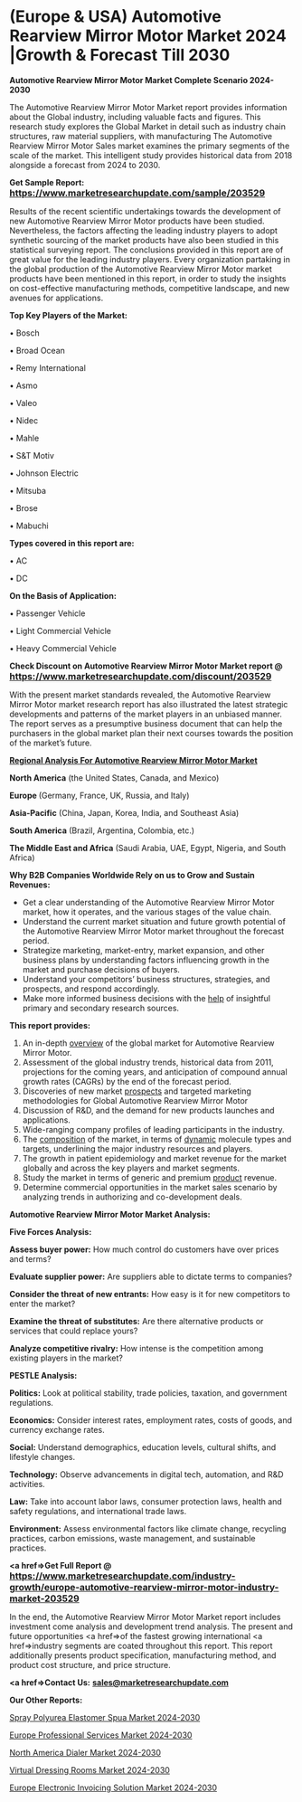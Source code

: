  # (Europe & USA) Automotive Rearview Mirror Motor Market 2024 |Growth & Forecast Till 2030

<strong>Automotive Rearview Mirror Motor Market Complete Scenario 2024-2030</strong>

The Automotive Rearview Mirror Motor Market report provides information about the Global industry, including valuable facts and figures. This research study explores the Global Market in detail such as industry chain structures, raw material suppliers, with manufacturing The Automotive Rearview Mirror Motor Sales market examines the primary segments of the scale of the market. This intelligent study provides historical data from 2018 alongside a forecast from 2024 to 2030.

<strong>Get Sample Report: <a href=https://www.marketresearchupdate.com/sample/203529><font size=3 color=#0000ff>https://www.marketresearchupdate.com/sample/203529</font></a></strong>

Results of the recent scientific undertakings towards the development of new Automotive Rearview Mirror Motor products have been studied. Nevertheless, the factors affecting the leading industry players to adopt synthetic sourcing of the market products have also been studied in this statistical surveying report. The conclusions provided in this report are of great value for the leading industry players. Every organization partaking in the global production of the Automotive Rearview Mirror Motor market products have been mentioned in this report, in order to study the insights on cost-effective manufacturing methods, competitive landscape, and new avenues for applications.

<strong>Top Key Players of the Market:</strong>

• Bosch

• Broad Ocean

• Remy International

• Asmo

• Valeo

• Nidec

• Mahle

• S&T Motiv

• Johnson Electric

• Mitsuba

• Brose

• Mabuchi

<strong>Types covered in this report are: </strong>

• AC

• DC

<strong>On the Basis of Application:</strong>

• Passenger Vehicle

• Light Commercial Vehicle

• Heavy Commercial Vehicle

<strong>Check Discount on Automotive Rearview Mirror Motor Market report @ <a href=https://www.marketresearchupdate.com/discount/203529><font size=3 color=#0000ff>https://www.marketresearchupdate.com/discount/203529</font></a></strong>

With the present market standards revealed, the Automotive Rearview Mirror Motor market research report has also illustrated the latest strategic developments and patterns of the market players in an unbiased manner. The report serves as a presumptive business document that can help the purchasers in the global market plan their next courses towards the position of the market’s future.

<strong><u><b>Regional Analysis For Automotive Rearview Mirror Motor Market</b></u></strong>

<strong><b>North America</b></strong> (the United States, Canada, and Mexico)

<strong><b>Europe </b></strong>(Germany, France, UK, Russia, and Italy)

<strong><b>Asia-Pacific</b></strong> (China, Japan, Korea, India, and Southeast Asia)

<strong><b>South America</b></strong> (Brazil, Argentina, Colombia, etc.)

<strong><b>The Middle East and Africa</b></strong> (Saudi Arabia, UAE, Egypt, Nigeria, and South Africa)

<strong>Why B2B Companies Worldwide Rely on us to Grow and Sustain Revenues:</strong>
<ul>
  <li>Get a clear understanding of the Automotive Rearview Mirror Motor market, how it operates, and the various stages of the value chain.</li>
  <li>Understand the current market situation and future growth potential of the Automotive Rearview Mirror Motor market throughout the forecast period.</li>
  <li>Strategize marketing, market-entry, market expansion, and other business plans by understanding factors influencing growth in the market and purchase decisions of buyers.</li>
  <li>Understand your competitors’ business structures, strategies, and prospects, and respond accordingly.</li>
  <li>Make more informed business decisions with the <a href=ASDF991299>help</a> of insightful primary and secondary research sources.</li>
</ul>
<strong>This report provides:</strong>
<ol>
  <li>An in-depth <a href=>overview</a> of the global market for Automotive Rearview Mirror Motor.</li>
  <li>Assessment of the global industry trends, historical data from 2011, projections for the coming years, and anticipation of compound annual growth rates (CAGRs) by the end of the forecast period.</li>
  <li>Discoveries of new market <a href=>prospects</a> and targeted marketing methodologies for Global Automotive Rearview Mirror Motor</li>
  <li>Discussion of R&amp;D, and the demand for new products launches and applications.</li>
  <li>Wide-ranging company profiles of leading participants in the industry.</li>
  <li>The <a href=ASDF881288>composition</a> of the market, in terms of <a href=>dynamic</a> molecule types and targets, underlining the major industry resources and players.</li>
  <li>The growth in patient epidemiology and market revenue for the market globally and across the key players and market segments.</li>
  <li>Study the market in terms of generic and premium <a href=>product</a> revenue.</li>
  <li>Determine commercial opportunities in the market sales scenario by analyzing trends in authorizing and co-development deals.</li>
</ol>

<strong>Automotive Rearview Mirror Motor Market Analysis:</strong>

<strong>Five Forces Analysis:</strong>

<strong>Assess buyer power:</strong> How much control do customers have over prices and terms?

<strong>Evaluate supplier power:</strong> Are suppliers able to dictate terms to companies?

<strong>Consider the threat of new entrants:</strong> How easy is it for new competitors to enter the market?

<strong>Examine the threat of substitutes:</strong> Are there alternative products or services that could replace yours?

<strong>Analyze competitive rivalry:</strong> How intense is the competition among existing players in the market?

<strong>PESTLE Analysis:</strong>

<strong>Politics:</strong> Look at political stability, trade policies, taxation, and government regulations.

<strong>Economics:</strong> Consider interest rates, employment rates, costs of goods, and currency exchange rates.

<strong>Social:</strong> Understand demographics, education levels, cultural shifts, and lifestyle changes.

<strong>Technology:</strong> Observe advancements in digital tech, automation, and R&D activities.

<strong>Law:</strong> Take into account labor laws, consumer protection laws, health and safety regulations, and international trade laws.

<strong>Environment:</strong> Assess environmental factors like climate change, recycling practices, carbon emissions, waste management, and sustainable practices.

<strong><a href=>Get Full Report</a> @ <a href=https://www.marketresearchupdate.com/industry-growth/europe-automotive-rearview-mirror-motor-industry-market-203529><font size=3 color=#0000ff>https://www.marketresearchupdate.com/industry-growth/europe-automotive-rearview-mirror-motor-industry-market-203529</font></a></strong>

In the end, the Automotive Rearview Mirror Motor Market report includes investment come analysis and development trend analysis. The present and future opportunities <a href=>of</a> the fastest growing international <a href=>industry</a> segments are coated throughout this report. This report additionally presents product specification, manufacturing method, and product cost structure, and price structure.

<strong><a href=><strong>Contact Us:</strong></a></strong>
<strong>sales@marketresearchupdate.com</strong>

<strong>Our Other Reports:</strong>

<a href=https://www.linkedin.com/pulse/spray-polyurea-elastomer-spua-market-trends>Spray Polyurea Elastomer Spua Market 2024-2030</a>

<a href=https://www.linkedin.com/pulse/europe-professional-services-market-size-share-trends>Europe Professional Services Market 2024-2030</a>

<a href=https://www.linkedin.com/pulse/north-america-dialer-market-2023-pointing>North America Dialer Market 2024-2030</a>

<a href=https://www.linkedin.com/pulse/virtual-dressing-rooms-market-2023-current-global-4ybhf/>Virtual Dressing Rooms Market 2024-2030</a>

<a href=https://www.linkedin.com/pulse/europe-electronic-invoicing-solution-market-dpgff/>Europe Electronic Invoicing Solution Market 2024-2030</a>

